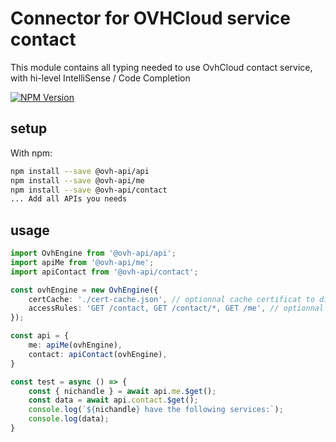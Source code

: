# Connector for OVHCloud service contact

This module contains all typing needed to use OvhCloud contact service, with hi-level IntelliSense / Code Completion

[![NPM Version](https://img.shields.io/npm/v/@ovh-api/contact.svg?style=flat)](https://www.npmjs.org/package/@ovh-api/contact)

## setup

With npm:
````bash
npm install --save @ovh-api/api
npm install --save @ovh-api/me
npm install --save @ovh-api/contact
... Add all APIs you needs
````

## usage

````typescript
import OvhEngine from '@ovh-api/api';
import apiMe from '@ovh-api/me';
import apiContact from '@ovh-api/contact';

const ovhEngine = new OvhEngine({ 
    certCache: './cert-cache.json', // optionnal cache certificat to disk
    accessRules: 'GET /contact, GET /contact/*, GET /me', // optionnal limit the requested privileges.
});

const api = {
    me: apiMe(ovhEngine),
    contact: apiContact(ovhEngine),
}

const test = async () => {
    const { nichandle } = await api.me.$get();
    const data = await api.contact.$get();
    console.log(`${nichandle} have the following services:`);
    console.log(data);
}

````